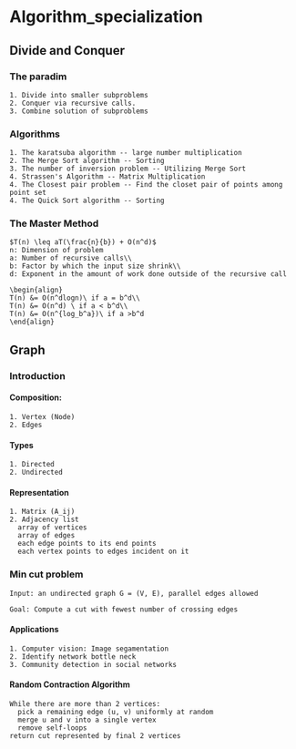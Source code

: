 # Algorithm_specialization

## Divide and Conquer
  ### The paradim
    1. Divide into smaller subproblems
    2. Conquer via recursive calls.
    3. Combine solution of subproblems
  
  ### Algorithms
    1. The karatsuba algorithm -- large number multiplication
    2. The Merge Sort algorithm -- Sorting
    3. The number of inversion problem -- Utilizing Merge Sort
    4. Strassen's Algorithm -- Matrix Multiplication
    4. The Closest pair problem -- Find the closet pair of points among point set
    4. The Quick Sort algorithm -- Sorting
    
  ### The Master Method
    $T(n) \leq aT(\frac{n}{b}) + O(n^d)$
    n: Dimension of problem
    a: Number of recursive calls\\
    b: Factor by which the input size shrink\\
    d: Exponent in the amount of work done outside of the recursive call
    
    \begin{align}
    T(n) &= O(n^dlogn)\ if a = b^d\\
    T(n) &= O(n^d) \ if a < b^d\\
    T(n) &= O(n^{log_b^a})\ if a >b^d
    \end{align}    

## Graph

  ### Introduction
  #### Composition:
    1. Vertex (Node)
    2. Edges
  #### Types
    1. Directed 
    2. Undirected
  #### Representation
    1. Matrix (A_ij)
    2. Adjacency list
      array of vertices
      array of edges
      each edge points to its end points
      each vertex points to edges incident on it
  
  ### Min cut problem
    
    Input: an undirected graph G = (V, E), parallel edges allowed
    
    Goal: Compute a cut with fewest number of crossing edges
    
  #### Applications
    1. Computer vision: Image segamentation
    2. Identify network bottle neck
    3. Community detection in social networks
  
  #### Random Contraction Algorithm
  
    While there are more than 2 vertices:
      pick a remaining edge (u, v) uniformly at random
      merge u and v into a single vertex
      remove self-loops
    return cut represented by final 2 vertices
